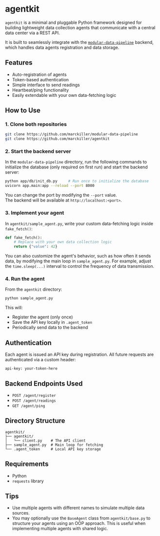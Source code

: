 # agentkit

`agentkit` is a minimal and pluggable Python framework designed for building lightweight data collection agents that communicate with a central data center via a REST API.

It is built to seamlessly integrate with the [`modular-data-pipeline`](https://github.com/marckiller/modular-data-pipeline) backend, which handles data agents registration and data storage.

## Features

- Auto-registration of agents
- Token-based authentication
- Simple interface to send readings
- Heartbeat/ping functionality
- Easily extendable with your own data-fetching logic

## How to Use

### 1. Clone both repositories

```bash
git clone https://github.com/marckiller/modular-data-pipeline
git clone https://github.com/marckiller/agentkit
```

### 2. Start the backend server

In the `modular-data-pipeline` directory, run the following commands to initialize the database (only required on first run) and start the backend server:

```bash
python app/db/init_db.py     # Run once to initialize the database
uvicorn app.main:app --reload --port 8000
```

You can change the port by modifying the `--port` value.  
The backend will be available at `http://localhost:<port>`.

### 3. Implement your agent

In `agentkit/sample_agent.py`, write your custom data-fetching logic inside `fake_fetch()`:

```python
def fake_fetch():
    # Replace with your own data collection logic
    return {"value": 42}
```

You can also customize the agent's behavior, such as how often it sends data, by modifying the main loop in `sample_agent.py`. For example, adjust the `time.sleep(...)` interval to control the frequency of data transmission.


### 4. Run the agent

From the `agentkit` directory:

```bash
python sample_agent.py
```

This will:
- Register the agent (only once)
- Save the API key locally in `.agent_token`
- Periodically send data to the backend

## Authentication

Each agent is issued an API key during registration. All future requests are authenticated via a custom header:

```
api-key: your-token-here
```

## Backend Endpoints Used

- `POST /agent/register`
- `POST /agent/readings`
- `GET /agent/ping`

## Directory Structure

```
agentkit/
├── agentkit/
│   └── client.py    # The API client
├── sample_agent.py  # Main loop for fetching
└── .agent_token     # Local API key storage
```

## Requirements

- Python
- `requests` library

## Tips

- Use multiple agents with different names to simulate multiple data sources.
- You may optionally use the `BaseAgent` class from `agentkit/base.py` to structure your agents using an OOP approach. This is useful when implementing multiple agents with shared logic.
